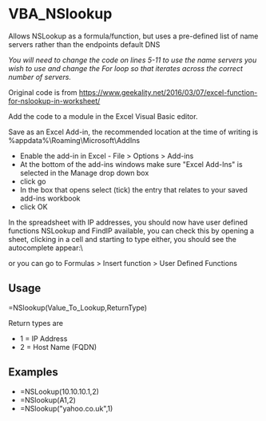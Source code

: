 # VBA_NSlookup
Allows NSLookup as a formula/function, but uses a pre-defined list of name servers rather than the endpoints default DNS

_You will need to change the code on lines 5-11 to use the name servers you wish to use and change the For loop so that iterates across the correct number of servers._

Original code is from https://www.geekality.net/2016/03/07/excel-function-for-nslookup-in-worksheet/

Add the code to a module in the Excel Visual Basic editor.

Save as an Excel Add-in, the recommended location at the time of writing is %appdata%\Roaming\Microsoft\AddIns

- Enable the add-in in Excel - File > Options > Add-ins
- At the bottom of the add-ins windows make sure "Excel Add-Ins" is selected in the Manage drop down box
- click go
- In the box that opens select (tick) the entry that relates to your saved add-ins workbook 
- click OK

In the spreadsheet with IP addresses, you should now have user defined functions NSLookup and FindIP available, you can check this by opening a sheet, clicking in a cell and starting to type either, you should see the autocomplete appear:\

or you can go to Formulas > Insert function > User Defined Functions

## Usage 

=NSlookup(Value_To_Lookup,ReturnType)

Return types are

- 1 = IP Address
- 2 = Host Name (FQDN)

## Examples

- =NSLookup(10.10.10.1,2)
- =NSlookup(A1,2)
- =NSlookup("yahoo.co.uk",1)
